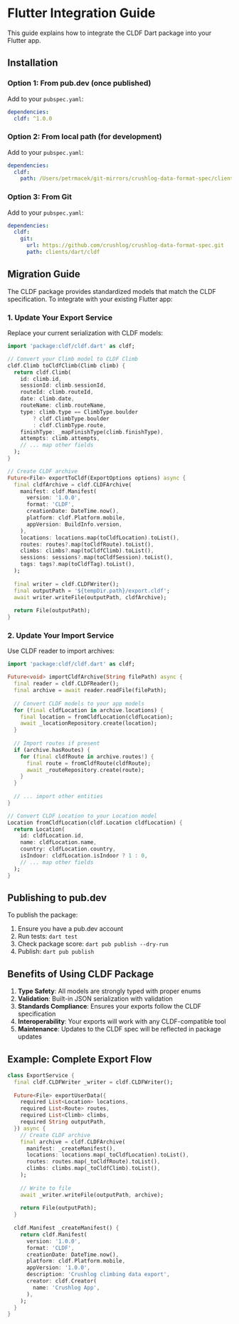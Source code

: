 # Flutter Integration Guide

This guide explains how to integrate the CLDF Dart package into your Flutter app.

## Installation

### Option 1: From pub.dev (once published)

Add to your `pubspec.yaml`:

```yaml
dependencies:
  cldf: ^1.0.0
```

### Option 2: From local path (for development)

Add to your `pubspec.yaml`:

```yaml
dependencies:
  cldf:
    path: /Users/petrmacek/git-mirrors/crushlog-data-format-spec/clients/dart/cldf
```

### Option 3: From Git

Add to your `pubspec.yaml`:

```yaml
dependencies:
  cldf:
    git:
      url: https://github.com/crushlog/crushlog-data-format-spec.git
      path: clients/dart/cldf
```

## Migration Guide

The CLDF package provides standardized models that match the CLDF specification. To integrate with your existing Flutter app:

### 1. Update Your Export Service

Replace your current serialization with CLDF models:

```dart
import 'package:cldf/cldf.dart' as cldf;

// Convert your Climb model to CLDF Climb
cldf.Climb toCldfClimb(Climb climb) {
  return cldf.Climb(
    id: climb.id,
    sessionId: climb.sessionId,
    routeId: climb.routeId,
    date: climb.date,
    routeName: climb.routeName,
    type: climb.type == ClimbType.boulder 
        ? cldf.ClimbType.boulder 
        : cldf.ClimbType.route,
    finishType: _mapFinishType(climb.finishType),
    attempts: climb.attempts,
    // ... map other fields
  );
}

// Create CLDF archive
Future<File> exportToCldf(ExportOptions options) async {
  final cldfArchive = cldf.CLDFArchive(
    manifest: cldf.Manifest(
      version: '1.0.0',
      format: 'CLDF',
      creationDate: DateTime.now(),
      platform: cldf.Platform.mobile,
      appVersion: BuildInfo.version,
    ),
    locations: locations.map(toCldfLocation).toList(),
    routes: routes?.map(toCldfRoute).toList(),
    climbs: climbs?.map(toCldfClimb).toList(),
    sessions: sessions?.map(toCldfSession).toList(),
    tags: tags?.map(toCldfTag).toList(),
  );
  
  final writer = cldf.CLDFWriter();
  final outputPath = '${tempDir.path}/export.cldf';
  await writer.writeFile(outputPath, cldfArchive);
  
  return File(outputPath);
}
```

### 2. Update Your Import Service

Use CLDF reader to import archives:

```dart
import 'package:cldf/cldf.dart' as cldf;

Future<void> importCldfArchive(String filePath) async {
  final reader = cldf.CLDFReader();
  final archive = await reader.readFile(filePath);
  
  // Convert CLDF models to your app models
  for (final cldfLocation in archive.locations) {
    final location = fromCldfLocation(cldfLocation);
    await _locationRepository.create(location);
  }
  
  // Import routes if present
  if (archive.hasRoutes) {
    for (final cldfRoute in archive.routes!) {
      final route = fromCldfRoute(cldfRoute);
      await _routeRepository.create(route);
    }
  }
  
  // ... import other entities
}

// Convert CLDF Location to your Location model
Location fromCldfLocation(cldf.Location cldfLocation) {
  return Location(
    id: cldfLocation.id,
    name: cldfLocation.name,
    country: cldfLocation.country,
    isIndoor: cldfLocation.isIndoor ? 1 : 0,
    // ... map other fields
  );
}
```

## Publishing to pub.dev

To publish the package:

1. Ensure you have a pub.dev account
2. Run tests: `dart test`
3. Check package score: `dart pub publish --dry-run`
4. Publish: `dart pub publish`

## Benefits of Using CLDF Package

1. **Type Safety**: All models are strongly typed with proper enums
2. **Validation**: Built-in JSON serialization with validation
3. **Standards Compliance**: Ensures your exports follow the CLDF specification
4. **Interoperability**: Your exports will work with any CLDF-compatible tool
5. **Maintenance**: Updates to the CLDF spec will be reflected in package updates

## Example: Complete Export Flow

```dart
class ExportService {
  final cldf.CLDFWriter _writer = cldf.CLDFWriter();
  
  Future<File> exportUserData({
    required List<Location> locations,
    required List<Route> routes,
    required List<Climb> climbs,
    required String outputPath,
  }) async {
    // Create CLDF archive
    final archive = cldf.CLDFArchive(
      manifest: _createManifest(),
      locations: locations.map(_toCldfLocation).toList(),
      routes: routes.map(_toCldfRoute).toList(),
      climbs: climbs.map(_toCldfClimb).toList(),
    );
    
    // Write to file
    await _writer.writeFile(outputPath, archive);
    
    return File(outputPath);
  }
  
  cldf.Manifest _createManifest() {
    return cldf.Manifest(
      version: '1.0.0',
      format: 'CLDF',
      creationDate: DateTime.now(),
      platform: cldf.Platform.mobile,
      appVersion: '1.0.0',
      description: 'Crushlog climbing data export',
      creator: cldf.Creator(
        name: 'Crushlog App',
      ),
    );
  }
}
```